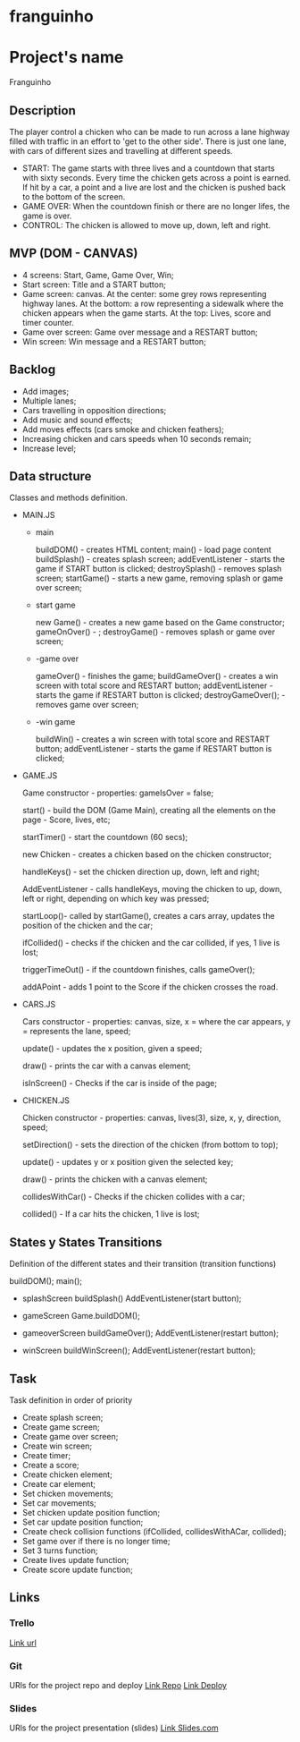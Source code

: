# franguinho

# Project's name
Franguinho


## Description
The player control a chicken who can be made to run across a lane highway filled with traffic in an effort to 'get to the other side'. 
There is just one lane, with cars of different sizes and travelling at different speeds.
- START: 
The game starts with three lives and a countdown that starts with sixty seconds.
Every time the chicken gets across a point is earned. 
If hit by a car, a point and a live are lost and the chicken is pushed back to the bottom of the screen.
- GAME OVER: 
When the countdown finish or there are no longer lifes, the game is over.
- CONTROL: 
The chicken is allowed to move up, down, left and right. 


## MVP (DOM - CANVAS)
- 4 screens: Start, Game, Game Over, Win;
- Start screen: Title and a START button;
- Game screen: canvas. At the center: some grey rows representing highway lanes. At the bottom: a row representing a sidewalk where the chicken appears when the game starts. At the top: Lives, score and timer counter.
- Game over screen: Game over message and a RESTART button;
- Win screen: Win message and a RESTART button;


## Backlog
- Add images;
- Multiple lanes;
- Cars travelling in opposition directions;
- Add music and sound effects;
- Add moves effects (cars smoke and chicken feathers);
- Increasing chicken and cars speeds when 10 seconds remain;
- Increase level;


## Data structure
Classes and methods definition.

- MAIN.JS

  - main

      buildDOM() - creates HTML content;
      main() - load page content
      buildSplash() - creates splash screen;
      addEventListener - starts the game if START button is clicked;
      destroySplash() - removes splash screen;
      startGame() - starts a new game, removing splash or game over screen;
     
  - start game

      new Game() - creates a new game based on the Game constructor;
      gameOnOver() - ;
      destroyGame() - removes splash or game over screen;  
      

  - -game over

      gameOver() - finishes the game;
      buildGameOver() - creates a win screen with total score and RESTART button;
      addEventListener - starts the game if RESTART button is clicked;
      destroyGameOver(); - removes game over screen;


  - -win game

      buildWin() - creates a win screen with total score and RESTART button;
      addEventListener - starts the game if RESTART button is clicked;

- GAME.JS


    Game constructor - properties: gameIsOver = false;
    
    start() - build the DOM (Game Main), creating all the elements on the page - Score, lives, etc;
    
    startTimer() - start the countdown (60 secs);
    
    new Chicken - creates a chicken based on the chicken constructor;
    
    handleKeys() - set the chicken direction up, down, left and right;
    
    AddEventListener - calls handleKeys, moving the chicken to up, down, left or right, depending on which key was pressed;
    
    startLoop()- called by startGame(), creates a cars array, updates the position of the chicken and the car;
    
    ifCollided() - checks if the chicken and the car collided, if yes, 1 live is lost;
    
    triggerTimeOut() - if the countdown finishes, calls gameOver();
    
    addAPoint - adds 1 point to the Score if the chicken crosses the road.


- CARS.JS

    Cars constructor - properties: canvas, size, x = where the car appears, y = represents the lane, speed;
    
    update() - updates the x position, given a speed;
    
    draw() - prints the car with a canvas element;
    
    isInScreen() - Checks if the car is inside of the page;
  

- CHICKEN.JS

    Chicken constructor - properties: canvas, lives(3), size, x, y, direction, speed;
    
    setDirection() - sets the direction of the chicken (from bottom to top);
    
    update() - updates y or x position given the selected key;
    
    draw() - prints the chicken with a canvas element;
    
    collidesWithCar() - Checks if the chicken collides with a car;
    
    collided() - If a car hits the chicken, 1 live is lost;
    

## States y States Transitions
Definition of the different states and their transition (transition functions)

  buildDOM();
  main();

- splashScreen
  buildSplash() 
  AddEventListener(start button);

- gameScreen
  Game.buildDOM();

- gameoverScreen
  buildGameOver();
  AddEventListener(restart button);

- winScreen
  buildWinScreen();
  AddEventListener(restart button);


## Task
Task definition in order of priority
- Create splash screen;
- Create game screen;
- Create game over screen;
- Create win screen;
- Create timer;
- Create a score;
- Create chicken element;
- Create car element;
- Set chicken movements;
- Set car movements;
- Set chicken update position function;
- Set car update position function;
- Create check collision functions (ifCollided, collidesWithACar, collided);
- Set game over if there is no longer time;
- Set 3 turns function;
- Create lives update function;
- Create score update function;


## Links


### Trello
[Link url](https://trello.com/b/CzLWHiMJ/franginho)


### Git
URls for the project repo and deploy
[Link Repo](https://github.com/Caroline-GMR/franguinho)
[Link Deploy](http://github.com)


### Slides
URls for the project presentation (slides)
[Link Slides.com](http://slides.com)
